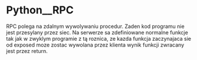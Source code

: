 # Python__RPC

RPC polega na zdalnym wywolywaniu procedur. Zaden kod programu nie jest przesylany przez siec.
Na serwerze sa zdefiniowane normalne funkcje tak jak w zwyklym programie z tą roznica, ze
kazda funkcja zaczynajaca sie od exposed moze zostac wywolana przez klienta
wynik funkcji zwracany jest przez return.

